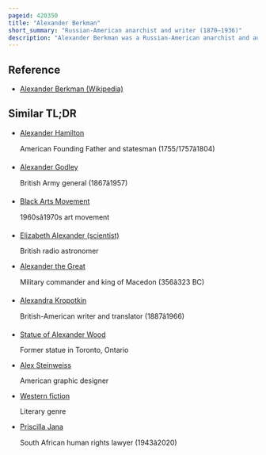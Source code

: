 ```yaml
---
pageid: 420350
title: "Alexander Berkman"
short_summary: "Russian-American anarchist and writer (1870–1936)"
description: "Alexander Berkman was a Russian-American anarchist and author. He was a leading Member of the anarchist Movement in the early 20th Century famous for his political Activism and Writing."
---
```


## Reference

- [Alexander Berkman (Wikipedia)](https://en.wikipedia.org/?curid=420350)

## Similar TL;DR

- [Alexander Hamilton](/tldr/en/alexander-hamilton)

  American Founding Father and statesman (1755/1757â1804)

- [Alexander Godley](/tldr/en/alexander-godley)

  British Army general (1867â1957)

- [Black Arts Movement](/tldr/en/black-arts-movement)

  1960sâ1970s art movement

- [Elizabeth Alexander (scientist)](/tldr/en/elizabeth-alexander-scientist)

  British radio astronomer

- [Alexander the Great](/tldr/en/alexander-the-great)

  Military commander and king of Macedon (356â323 BC)

- [Alexandra Kropotkin](/tldr/en/alexandra-kropotkin)

  British-American writer and translator (1887â1966)

- [Statue of Alexander Wood](/tldr/en/statue-of-alexander-wood)

  Former statue in Toronto, Ontario

- [Alex Steinweiss](/tldr/en/alex-steinweiss)

  American graphic designer

- [Western fiction](/tldr/en/western-fiction)

  Literary genre

- [Priscilla Jana](/tldr/en/priscilla-jana)

  South African human rights lawyer (1943â2020)
